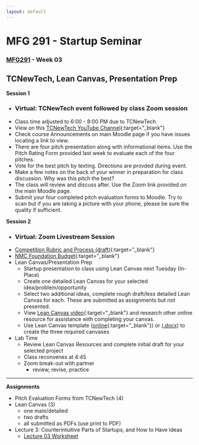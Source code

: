 ```yaml
---
layout: default
---
```


# MFG 291 - Startup Seminar

### [MFG291](../) - Week 03

## TCNewTech, Lean Canvas, Presentation Prep

**Session 1**
- ### Virtual: TCNewTech event followed by class Zoom session
- Class time adjusted to 6:00 - 8:00 PM due to TCNewTech
- View on this [TCNewTech YouTube Channel](https://www.youtube.com/channel/UCfHSYBsdoY9MmGJMgbITQlg/videos?){:target="_blank"}
- Check course Announcements on main Moodle page if you have issues locating a link to view.
- There are four pitch presentation along with informational items. Use the Pitch Rating Form provided last week to evaluate each of the four pitches.
- Vote for the best pitch by texting. Directions are provded during event.
- Make a few notes on the back of your winner in preparation for class discussion. Why was this pitch the best?
- The class will review and discuss after. Use the Zoom link provided on the main Moodle page.
- Submit your four completed pitch evaluation forms to Moodle. Try to scan but if you are taking a picture with your phone, please be sure the quality if sufficient.


**Session 2**
- ### Virtual: Zoom Livestream Session
- [Competition Rubric and Process (draft)](../../resources/2022.StartupWeek.StudentPitch.Judges.Rubric.pdf){:target="_blank"}
- [NMC Foundation Budget](../../resources/NMSW_kkelly_Innovation_Grant_final_budget.pdf){:target="_blank"}
- Lean Canvas/Presentation Prep
    - Startup presentation to class using Lean Canvas next Tuesday (In-Place)
    - Create one detailed Lean Canvas for your selected idea/problem/opportunity
    - Select two additional ideas, complete rough draft/less detailed Lean Canvas for each. These are submitted as assignments but not presented.
    - View [Lean Canvas video](https://youtu.be/pvIN9STpzCQ){:target="_blank"} and research other online resource for assistance with completing your canvas.
    - Use Lean Canvas template ([online](https://www.leadcanvas.app/start){:target="_blank"}) or ([.docx](../../resources/lean-canvas.docx)) to create the three required canvases
- Lab Time
    - Review Lean Canvas Resources and complete initial draft for your selected project
    - Class reconvenes at 4:45
    - Zoom break-out with partner
        - review, revise, practice
    

---

**Assignments**
- Pitch Evaluation Forms from TCNewTech (4) 
- Lean Canvas (3)
    - one main/detailed
    - two drafts
    - all submitted as PDFs (use print to PDF)
- Lecture 3: Counterintuitive Parts of Startups, and How to Have Ideas
    - [Lecture 03 Worksheet](worksheet_Lecture03.docx)

